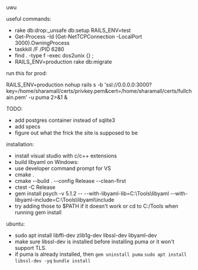 uwu

useful commands:
* rake db:drop:_unsafe db:setup RAILS_ENV=test
* Get-Process -Id (Get-NetTCPConnection -LocalPort 3000).OwningProcess 
* taskkill /F /PID 6280
* find . -type f -exec dos2unix {} \;
* RAILS_ENV=production rake db:migrate

run this for prod:

RAILS_ENV=production nohup rails s -b 'ssl://0.0.0.0:3000?key=/home/sharamall/certs/privkey.pem&cert=/home/sharamall/certs/fullchain.pem' -u puma 2>&1 &

TODO:

* add postgres container instead of sqlite3
* add specs
* figure out what the frick the site is supposed to be

installation:
* install visual studio with c/c++ extensions
* build libyaml on Windows:
* use developer command prompt for VS
* cmake .
* cmake --build . --config Release --clean-first
* ctest -C Release
* gem install psych -v 5.1.2 -- --with-libyaml-lib=C:\Tools\libyaml --with-libyaml-include=C:\Tools\libyaml\include
* try adding those to $PATH if it doesn't work or cd to C:/Tools when running gem install

ubuntu:
* sudo apt install libffi-dev zlib1g-dev libssl-dev libyaml-dev
* make sure libssl-dev is installed before installing puma or it won't support TLS.
* if puma is already installed, then `gem uninstall puma` `sudo apt install libssl-dev -yq` `bundle install`